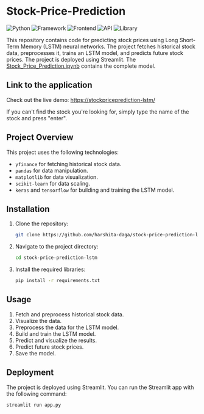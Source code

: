# Stock-Price-Prediction

![Python](https://img.shields.io/badge/Python-3.8-blue)
![Framework](https://img.shields.io/badge/Framework-Keras-red)
![Frontend](https://img.shields.io/badge/Frontend-Streamlit-green)
![API](https://img.shields.io/badge/API-yfinance-yellow)
![Library](https://img.shields.io/badge/Library-Scikit--learn-orange)

This repository contains code for predicting stock prices using Long Short-Term Memory (LSTM) neural networks. The project fetches historical stock data, preprocesses it, trains an LSTM model, and predicts future stock prices. The project is deployed using Streamlit. The [Stock_Price_Prediction.ipynb](https://github.com/harshita-daga/stock-price-prediction-lstm/blob/main/Stock_Price_Prediction.ipynb) contains the complete model.

## Link to the application
Check out the live demo: [https://stockpriceprediction-lstm/](https://stockpriceprediction-lstm.streamlit.app/)

If you can't find the stock you're looking for, simply type the name of the stock and press "enter". 

## Project Overview

This project uses the following technologies:
- `yfinance` for fetching historical stock data.
- `pandas` for data manipulation.
- `matplotlib` for data visualization.
- `scikit-learn` for data scaling.
- `keras` and `tensorflow` for building and training the LSTM model.

## Installation

1. Clone the repository:
    ```bash
    git clone https://github.com/harshita-daga/stock-price-prediction-lstm.git
    ```
2. Navigate to the project directory:
    ```bash
    cd stock-price-prediction-lstm
    ```
3. Install the required libraries:
    ```bash
    pip install -r requirements.txt
    ```

## Usage

1. Fetch and preprocess historical stock data.
2. Visualize the data.
3. Preprocess the data for the LSTM model.
4. Build and train the LSTM model.
5. Predict and visualize the results.
6. Predict future stock prices.
7. Save the model.

## Deployment

The project is deployed using Streamlit. You can run the Streamlit app with the following command:
```bash
streamlit run app.py
